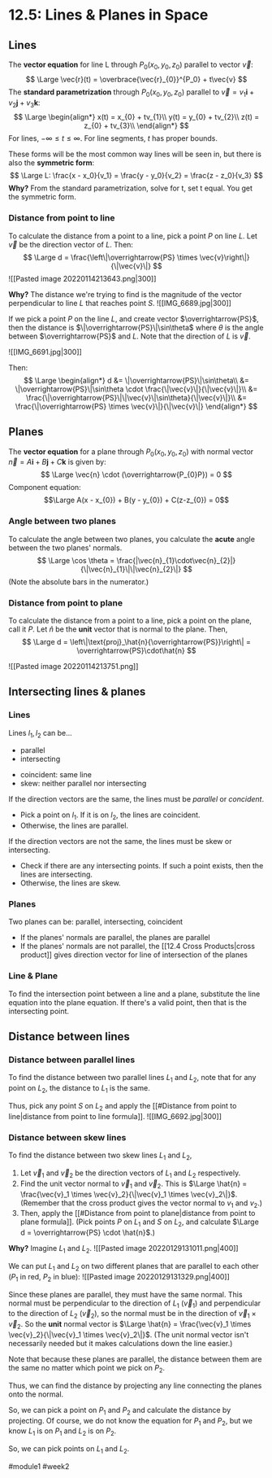 # 12.5: Lines & Planes in Space
## Lines
The **vector equation** for line L through $P_0(x_0, y_0, z_0)$ parallel to vector $\vec{v}$:
$$
\Large \vec{r}(t) = \overbrace{\vec{r}_{0}}^{P_0} + t\vec{v}
$$
The **standard parametrization** through $P_0(x_{0},y_{0},z_{0})$ parallel to $\vec{v} = v_{1}\mathbf{i} + v_2\mathbf{j} + v_3\mathbf{k}$:
$$
\Large
\begin{align*}
x(t) = x_{0} + tv_{1}\\
y(t) = y_{0} + tv_{2}\\
z(t) = z_{0} + tv_{3}\\
\end{align*}
$$
For lines, $-\infty \leq t \leq \infty$.
For line segments, $t$ has proper bounds.

These forms will be the most common way lines will be seen in, but there is also the **symmetric form**:
$$
\Large
L: \frac{x - x_0}{v_1} = \frac{y - y_0}{v_2} = \frac{z - z_0}{v_3}
$$
**Why?**
From the standard parametrization, solve for t, set t equal. You get the symmetric form.

### Distance from point to line
To calculate the distance from a point to a line, pick a point $P$ on line $L$. Let $\vec{v}$ be the direction vector of $L$. Then:
$$
\Large
d = \frac{\left\|\overrightarrow{PS} \times \vec{v}\right\|}{\|\vec{v}\|}
$$
![[Pasted image 20220114213643.png|300]]

**Why?**
The distance we're trying to find is the magnitude of the vector perpendicular to line $L$ that reaches point $S$.
![[IMG_6689.jpg|300]]

If we pick a point $P$ on the line $L$, and create vector $\overrightarrow{PS}$, then the distance is $\|\overrightarrow{PS}\|\sin\theta$ where $\theta$ is the angle between $\overrightarrow{PS}$ and $L$. Note that the direction of $L$ is $\vec{v}$.

![[IMG_6691.jpg|300]]

Then:
$$
\Large
\begin{align*}
d &= \|\overrightarrow{PS}\|\sin\theta\\
&= \|\overrightarrow{PS}\|\sin\theta \cdot \frac{\|\vec{v}\|}{\|\vec{v}\|}\\
&= \frac{\|\overrightarrow{PS}\|\|\vec{v}\|\sin\theta}{\|\vec{v}\|}\\
&= \frac{\|\overrightarrow{PS} \times \vec{v}\|}{\|\vec{v}\|}
\end{align*}
$$
## Planes
The **vector equation** for a plane through $P_{0}(x_{0}, y_{0}, z_{0})$ with normal vector $\vec{n} = A\mathbf{i} + B\mathbf{j} + C\mathbf{k}$ is given by:
$$
\Large
\vec{n} \cdot (\overrightarrow{P_{0}P}) = 0
$$
Component equation: 
$$\Large A(x - x_{0}) + B(y - y_{0}) + C(z-z_{0}) = 0$$
### Angle between two planes
To calculate the angle between two planes, you calculate the **acute** angle between the two planes' normals.
$$
\Large
\cos \theta = \frac{|\vec{n}_{1}\cdot\vec{n}_{2}|}{\|\vec{n}_{1}\|\|\vec{n}_{2}\|}
$$
(Note the absolute bars in the numerator.)

### Distance from point to plane
To calculate the distance from a point to a line, pick a point on the plane, call it $P$. Let $\hat{n}$ be the **unit** vector that is normal to the plane. Then,
$$
\Large
d = \left\|\text{proj}_\hat{n}{\overrightarrow{PS}}\right\| = \overrightarrow{PS}\cdot\hat{n}
$$

![[Pasted image 20220114213751.png]]

## Intersecting lines & planes

### Lines
Lines $l_{1}, l_{2}$ can be...
- parallel
- intersecting
* coincident: same line
* skew: neither parallel nor intersecting

If the direction vectors are the same, the lines must be *parallel* or *concident*.
* Pick a point on $l_1$. If it is on $l_2$, the lines are coincident.
* Otherwise, the lines are parallel.

If the direction vectors are not the same, the lines must be skew or intersecting.
* Check if there are any intersecting points. If such a point exists, then the lines are intersecting.
* Otherwise, the lines are skew.

### Planes
Two planes can be: parallel, intersecting, coincident

* If the planes' normals are parallel, the planes are parallel
* If the planes' normals are not parallel, the [[12.4 Cross Products|cross product]] gives direction vector for line of intersection of the planes

### Line & Plane
To find the intersection point between a line and a plane, substitute the line equation into the plane equation.
If there's a valid point, then that is the intersecting point.

## Distance between lines

### Distance between parallel lines
To find the distance between two parallel lines $L_1$ and $L_2$, note that for any point on $L_2$, the distance to $L_1$ is the same.

Thus, pick any point $S$ on $L_2$ and apply the [[#Distance from point to line|distance from point to line formula]].
![[IMG_6692.jpg|300]]

### Distance between skew lines
To find the distance between two skew lines $L_1$ and $L_2$,
1. Let $\vec{v}_1$ and $\vec{v}_2$ be the direction vectors of $L_1$ and $L_2$ respectively.
2. Find the unit vector normal to $\vec{v}_1$ and $\vec{v}_2$. This is $\Large \hat{n} = \frac{\vec{v}_1 \times \vec{v}_2}{\|\vec{v}_1 \times \vec{v}_2\|}$. (Remember that the cross product gives the vector normal to $v_1$ and $v_2$.)
3. Then, apply the [[#Distance from point to plane|distance from point to plane formula]]. (Pick points $P$ on $L_1$ and $S$ on $L_2$, and calculate $\Large d = \overrightarrow{PS} \cdot \hat{n}$.)

**Why?**
Imagine $L_1$ and $L_2$.
![[Pasted image 20220129131011.png|400]]

We can put $L_1$ and $L_2$ on two different planes that are parallel to each other ($P_1$ in red, $P_2$ in blue):
![[Pasted image 20220129131329.png|400]]

Since these planes are parallel, they must have the same normal. 
This normal must be perpendicular to the direction of $L_1$ ($\vec{v}_1$) and perpendicular to the direction of $L_2$ ($\vec{v}_2$), so the normal must be in the direction of $\vec{v}_1 \times \vec{v}_2$. 
So the **unit** normal vector is $\Large \hat{n} = \frac{\vec{v}_1 \times \vec{v}_2}{\|\vec{v}_1 \times \vec{v}_2\|}$. (The unit normal vector isn't necessarily needed but it makes calculations down the line easier.)

Note that because these planes are parallel, the distance between them are the same no matter which point we pick on $P_2$.

Thus, we can find the distance by projecting any line connecting the planes onto the normal.

So, we can pick a point on $P_1$ and $P_2$ and calculate the distance by projecting.
Of course, we do not know the equation for $P_1$ and $P_2$, but we know $L_1$ is on $P_1$ and $L_2$ is on $P_2$.

So, we can pick points on $L_1$ and $L_2$.

#module1 #week2
